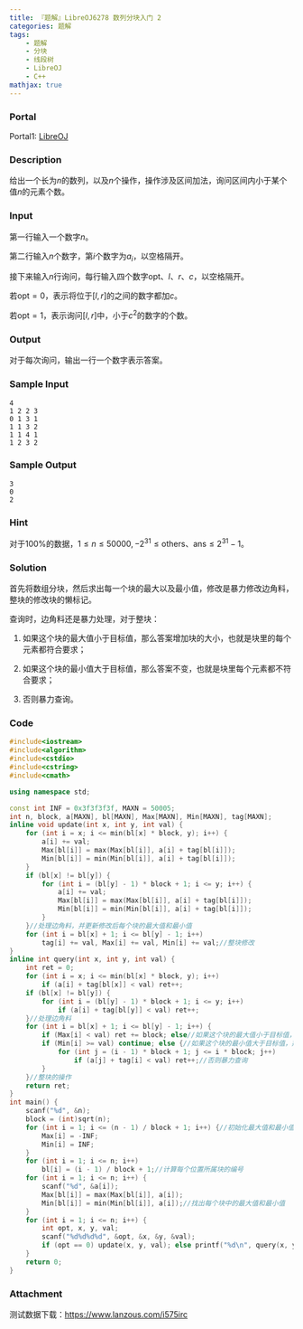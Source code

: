 ```yaml
---
title: 『题解』LibreOJ6278 数列分块入门 2
categories: 题解
tags:
    - 题解
    - 分块
    - 线段树
    - LibreOJ
    - C++
mathjax: true
---
```


### Portal

Portal1: [LibreOJ](https://loj.ac/problem/6278/)

<!-- more -->

### Description

给出一个长为$n$的数列，以及$n$个操作，操作涉及区间加法，询问区间内小于某个值$n$的元素个数。

### Input

第一行输入一个数字$n$。

第二行输入$n$个数字，第$i$个数字为$a_i$，以空格隔开。

接下来输入$n$行询问，每行输入四个数字$\mathrm{opt}$、$l$、$r$、$c$，以空格隔开。

若$\mathrm{opt} = 0$，表示将位于$[l, r]$的之间的数字都加$c$。

若$\mathrm{opt} = 1$，表示询问$[l, r]$中，小于$c ^ 2$的数字的个数。

### Output

对于每次询问，输出一行一个数字表示答案。

### Sample Input

```
4
1 2 2 3
0 1 3 1
1 1 3 2
1 1 4 1
1 2 3 2
```

### Sample Output

```
3
0
2
```

### Hint

对于$100\%$的数据，$1 \le n \le 50000, -2^{31} \le \mathrm{others}$、$\mathrm{ans} \le 2^{31}-1$。

### Solution

首先将数组分块，然后求出每一个块的最大以及最小值，修改是暴力修改边角料，整块的修改块的懒标记。

查询时，边角料还是暴力处理，对于整块：

1. 如果这个块的最大值小于目标值，那么答案增加块的大小，也就是块里的每个元素都符合要求；

1. 如果这个块的最小值大于目标值，那么答案不变，也就是块里每个元素都不符合要求；

1. 否则暴力查询。

### Code

```cpp
#include<iostream>
#include<algorithm>
#include<cstdio>
#include<cstring>
#include<cmath>

using namespace std;

const int INF = 0x3f3f3f3f, MAXN = 50005;
int n, block, a[MAXN], bl[MAXN], Max[MAXN], Min[MAXN], tag[MAXN];
inline void update(int x, int y, int val) {
    for (int i = x; i <= min(bl[x] * block, y); i++) {
        a[i] += val;
        Max[bl[i]] = max(Max[bl[i]], a[i] + tag[bl[i]]);
        Min[bl[i]] = min(Min[bl[i]], a[i] + tag[bl[i]]);
    }
    if (bl[x] != bl[y]) {
        for (int i = (bl[y] - 1) * block + 1; i <= y; i++) {
            a[i] += val;
            Max[bl[i]] = max(Max[bl[i]], a[i] + tag[bl[i]]);
            Min[bl[i]] = min(Min[bl[i]], a[i] + tag[bl[i]]);
        }
    }//处理边角料，并更新修改后每个块的最大值和最小值
    for (int i = bl[x] + 1; i <= bl[y] - 1; i++)
        tag[i] += val, Max[i] += val, Min[i] += val;//整块修改
}
inline int query(int x, int y, int val) {
    int ret = 0;
    for (int i = x; i <= min(bl[x] * block, y); i++)
        if (a[i] + tag[bl[x]] < val) ret++;
    if (bl[x] != bl[y]) {
        for (int i = (bl[y] - 1) * block + 1; i <= y; i++)
            if (a[i] + tag[bl[y]] < val) ret++;
    }//处理边角料
    for (int i = bl[x] + 1; i <= bl[y] - 1; i++) {
        if (Max[i] < val) ret += block; else//如果这个块的最大值小于目标值，那么答案增加块的大小
        if (Min[i] >= val) continue; else {//如果这个块的最小值大于目标值，那么答案不变
            for (int j = (i - 1) * block + 1; j <= i * block; j++)
                if (a[j] + tag[i] < val) ret++;//否则暴力查询
        }
    }//整块的操作
    return ret;
}
int main() {
    scanf("%d", &n);
    block = (int)sqrt(n);
    for (int i = 1; i <= (n - 1) / block + 1; i++) {//初始化最大值和最小值
        Max[i] = -INF;
        Min[i] = INF;
    }
    for (int i = 1; i <= n; i++)
        bl[i] = (i - 1) / block + 1;//计算每个位置所属块的编号
    for (int i = 1; i <= n; i++) {
        scanf("%d", &a[i]);
        Max[bl[i]] = max(Max[bl[i]], a[i]);
        Min[bl[i]] = min(Min[bl[i]], a[i]);//找出每个块中的最大值和最小值
    }
    for (int i = 1; i <= n; i++) {
        int opt, x, y, val;
        scanf("%d%d%d%d", &opt, &x, &y, &val);
        if (opt == 0) update(x, y, val); else printf("%d\n", query(x, y, val * val));
    }
    return 0;
}
```

### Attachment

测试数据下载：https://www.lanzous.com/i575irc